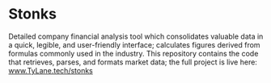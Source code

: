 # Stonks
Detailed company financial analysis tool which consolidates valuable data in a quick, legible, and user-friendly interface; calculates figures derived from formulas commonly used in the industry. This repository contains the code that retrieves, parses, and formats market data; the full project is live here: www.TyLane.tech/stonks
